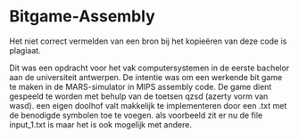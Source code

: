 # Bitgame-Assembly
Het niet correct vermelden van een bron bij het kopieëren van deze code is plagiaat.


Dit was een opdracht voor het vak computersystemen in de eerste bachelor aan de universiteit antwerpen.
De intentie was om een werkende bit game te maken in de MARS-simulator in MIPS assembly code.
De game dient gespeeld te worden met behulp van de toetsen qzsd (azerty vorm van wasd).
een eigen doolhof valt makkelijk te implementeren door een .txt met de benodigde symbolen toe te voegen.
als voorbeeld zit er nu de file input_1.txt is maar het is ook mogelijk met andere.

